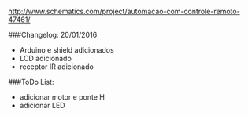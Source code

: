 http://www.schematics.com/project/automacao-com-controle-remoto-47461/

###Changelog:
20/01/2016
- Arduino e shield adicionados
- LCD adicionado
- receptor IR adicionado

###ToDo List:
- adicionar motor e ponte H
- adicionar LED
